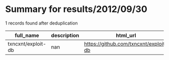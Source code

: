 
# Summary for results/2012/09/30
    
1 records found after deduplication

| full_name | description | html_url | matched_list | matched_count | pushed_at | size | stargazers_count | language | forks_count |
|--------------------|---------------|---------------------------------------|----------------|-----------------|---------------------------|--------|--------------------|------------|---------------|
| txncxnt/exploit-db | nan | https://github.com/txncxnt/exploit-db | ['exploit'] | 1 | 2012-09-30 19:05:09+00:00 | 100 | 0 | nan | 1 |
